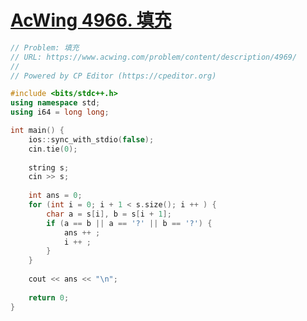 # [AcWing 4966. 填充](https://www.acwing.com/problem/content/description/4969/)

```cpp
// Problem: 填充
// URL: https://www.acwing.com/problem/content/description/4969/
// 
// Powered by CP Editor (https://cpeditor.org)

#include <bits/stdc++.h>
using namespace std;
using i64 = long long;

int main() {
	ios::sync_with_stdio(false);
	cin.tie(0);
	
	string s;
	cin >> s;
	
	int ans = 0;
	for (int i = 0; i + 1 < s.size(); i ++ ) {
		char a = s[i], b = s[i + 1];
		if (a == b || a == '?' || b == '?') {
			ans ++ ;
			i ++ ;
		}
	}
	
	cout << ans << "\n";
	
	return 0;
}
```
